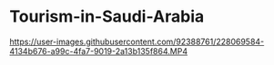 # Tourism-in-Saudi-Arabia

https://user-images.githubusercontent.com/92388761/228069584-4134b676-a99c-4fa7-9019-2a13b135f864.MP4
